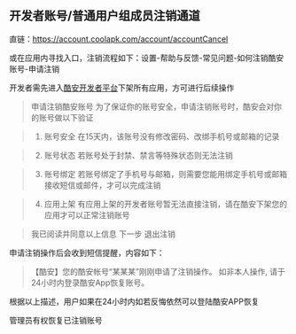 ## 开发者账号/普通用户组成员注销通道
直链：https://account.coolapk.com/account/accountCancel

或在应用内寻找入口，注销流程如下：设置-帮助与反馈-常见问题-如何注销酷安账号-申请注销

开发者需先进入[酷安开发者平台](https://developer.coolapk.com/)下架所有应用，方可进行后续操作

> 申请注销酷安账号
为了保证你的账号安全，申请注销账号时，酷安会对你的账号做以下验证

> 1. 账号安全
在15天内，该账号没有修改密码、改绑手机号或邮箱的记录

> 2. 账号状态
若账号处于封禁、禁言等特殊状态则无法注销

> 3. 账号绑定
若账号绑定了手机号与邮箱，则需要您能用绑定手机号或邮箱接收短信或邮件，才可以完成注销

> 4. 应用上架
有应用上架的开发者账号暂无法直接注销，请在酷安下架您的应用才可以正常注销账号

> 我已阅读并同意以上信息
下一步
退出注销

申请注销操作后会收到短信提醒，内容如下：
>【酷安】您的酷安帐号“某某某”刚刚申请了注销操作。 如非本人操作, 请于24小时内登录酷安App恢复账号。

根据以上描述，用户如果在24小时内如若反悔依然可以登陆酷安APP恢复

管理员有权恢复已注销账号